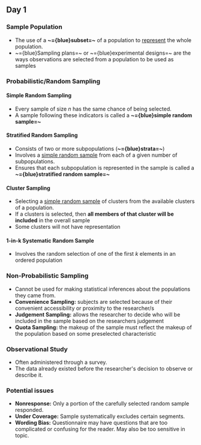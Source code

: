 ## Day 1
### Sample Population
- The use of a **~={blue}subset=~** of a population to <u>represent</u> the whole population. 
- ~={blue}Sampling plans=~ or ~={blue}experimental designs=~ are the ways observations are selected from a population to be used as samples

### Probabilistic/Random Sampling
#### Simple Random Sampling
- Every sample of size $n$ has the same chance of being selected.
- A sample following these indicators is called a **~={blue}simple random sample=~**

#### Stratified Random Sampling
- Consists of two or more subpopulations (**~={blue}strata=~**)
- Involves a <u>simple random sample</u> from each of a given number of subpopulations.
- Ensures that each subpopulation is represented in the sample is called a **~={blue}stratified random sample=~**

#### Cluster Sampling
- Selecting a <u>simple random sample</u> of clusters from the available clusters of a population.
- If a clusters is selected, then **all members of that cluster will be included** in the overall sample
- Some clusters will not have representation

#### 1-in-k Systematic Random Sample
- Involves the random selection of one of the first $k$ elements in an ordered population

### Non-Probabilistic Sampling 
- Cannot be used for making statistical inferences about the populations they came from.
- **Convenience Sampling:** subjects are selected because of their convenient accessibility or proximity to the researcher/s
- **Judgement Sampling:** allows the researcher to decide who will be included in the sample based on the researchers judgement
- **Quota Sampling:** the makeup of the sample must reflect the makeup of the population based on some preselected characteristic

### Observational Study
- Often administered through a survey.
- The data already existed before the researcher's decision to observe or describe it.

### Potential issues
- **Nonresponse:** Only a portion of the carefully selected random sample responded.
- **Under Coverage:** Sample systematically excludes certain segments.
- **Wording Bias:** Questionnaire may have questions that are too complicated or confusing for the reader. May also be too sensitive in topic.